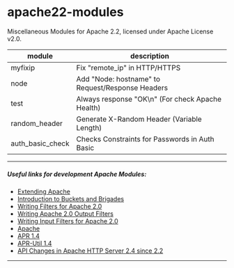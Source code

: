 # apache22-modules

Miscellaneous Modules for Apache 2.2, licensed under Apache License v2.0.

| module  | description |
| ------- | ----------- |
| myfixip | Fix "remote_ip" in HTTP/HTTPS |
| node    | Add "Node: hostname" to Request/Response Headers |
| test    | Always response "OK\n" (For check Apache Health) |
| random_header | Generate X-Random Header (Variable Length) |
| auth_basic_check | Checks Constraints for Passwords in Auth Basic |

---

##### Useful links for development Apache Modules:

- [Extending Apache](http://www.fmc-modeling.org/category/projects/apache/amp/3_3Extending_Apache.html)
- [Introduction to Buckets and Brigades](http://www.apachetutor.org/dev/brigades)
- [Writing Filters for Apache 2.0](http://www.onlamp.com/pub/a/apache/2001/08/23/apache_2.html)
- [Writing Apache 2.0 Output Filters](http://www.onlamp.com/pub/a/apache/2001/09/13/apache_2.html)
- [Writing Input Filters for Apache 2.0](http://www.onlamp.com/pub/a/apache/2001/09/20/apache_2.html)
- [Apache](http://ci.apache.org/projects/httpd/trunk/doxygen/modules.html)
- [APR 1.4](http://apr.apache.org/docs/apr/1.4/modules.html)
- [APR-Util 1.4](http://apr.apache.org/docs/apr-util/1.4/modules.htm)
- [API Changes in Apache HTTP Server 2.4 since 2.2](http://httpd.apache.org/docs/2.4/developer/new_api_2_4.html)

---
